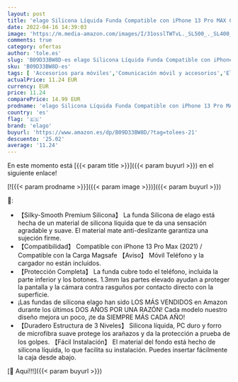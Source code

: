 ```yaml
---
layout: post
title: 'elago Silicona Líquida Funda Compatible con iPhone 13 Pro MAX Case  6.7"   Silicona Premium  Protección Completa - Prueba de Golpes  Anti-Arañazos Revestimiento de Microfibra Suave  Negro '
date: 2022-04-16 14:39:03
image: 'https://m.media-amazon.com/images/I/31osslTWTvL._SL500_._SL400_.jpg'
comments: true
category: ofertas
author: 'tole.es'
slug: 'B09D33BW8D-es elago Silicona Líquida Funda Compatible con iPhone 13 Pro...'
sku: 'B09D33BW8D-es'
tags: [ 'Accesorios para móviles','Comunicación móvil y accesorios','Electrónica','Fundas y carcasas para teléfonos móviles','elago','iphone','🇪🇸', ]
actualPrice: 11.24 EUR
currency: EUR
price: 11.24
comparePrice: 14.99 EUR
prodname: 'elago Silicona Líquida Funda Compatible con iPhone 13 Pro MAX Case  6.7"   Silicona Premium  Protección Completa - Prueba de Golpes  Anti-Arañazos Revestimiento de Microfibra Suave  Negro '
country: 'es'
flag: '🇪🇸'
brand: 'elago'
buyurl: 'https://www.amazon.es/dp/B09D33BW8D/?tag=tolees-21'
descuento: '25.02'
average: '11.24'
---
```


En este momento está [{{< param title >}}]({{< param buyurl >}}) en el siguiente enlace!

[![{{< param prodname >}}]({{< param image >}})]({{< param buyurl >}})

🔎:

- 【Silky-Smooth Premium Silicona】 La funda Silicona de elago está hecha de un material de silicona líquida que te da una sensación agradable y suave. El material mate anti-deslizante garantiza una sujeción firme.
- 【Compatibilidad】 Compatible con iPhone 13 Pro Max (2021) / Compatible con la Carga Magsafe 【Aviso】 Móvil Teléfono y la cargador no están incluidos.
- 【Protección Completa】 La funda cubre todo el teléfono, incluida la parte inferior y los botones. 1.3mm las partes elevado ayudan a proteger la pantalla y la cámara contra rasguños por contacto directo con la superficie.
- ¡Las fundas de silicona elago han sido LOS MÁS VENDIDOS en Amazon durante los últimos DOS AÑOS POR UNA RAZÓN! Cada modelo nuestro diseño mejora un poco, ¡te da SIEMPRE MÁS CADA AÑO!
- 【Duradero Estructura de 3 Niveles】 Silicona líquida, PC duro y forro de microfibra suave protege los arañazos y da la protección a prueba de los golpes. 【Fácil Instalación】 El material del fondo está hecho de silicona líquida, lo que facilita su instalación. Puedes insertar fácilmente la caja desde abajo.

[🛒 Aquí!!!]({{< param buyurl >}})
